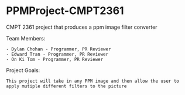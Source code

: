 # PPMProject-CMPT2361
CMPT 2361 project that produces a ppm image filter converter

Team Members:

    - Dylan Chohan - Programmer, PR Reviewer
    - Edward Tran - Programmer, PR Reviewer
    - On Ki Tom - Programmer, PR Reviewer

Project Goals:

    This project will take in any PPM image and then allow the user to apply mutiple different filters to the picture
